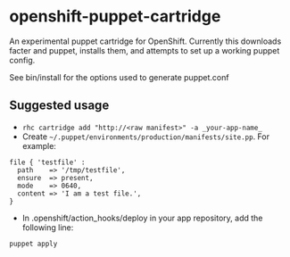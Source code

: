 # openshift-puppet-cartridge

An experimental puppet cartridge for OpenShift.  Currently this
downloads facter and puppet, installs them, and attempts to set up
a working puppet config.

See bin/install for the options used to generate puppet.conf

## Suggested usage

* `rhc cartridge add "http://<raw manifest>" -a _your-app-name_`
* Create `~/.puppet/environments/production/manifests/site.pp`.
For example:

```
file { 'testfile' :
  path    => '/tmp/testfile',
  ensure  => present,
  mode    => 0640,
  content => 'I am a test file.',
}
```

* In .openshift/action_hooks/deploy in your app repository, add the following line:

```
puppet apply
```

